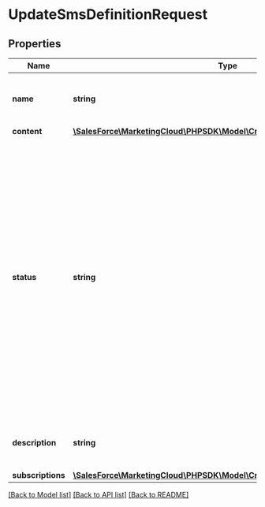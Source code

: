 # UpdateSmsDefinitionRequest

## Properties
Name | Type | Description | Notes
------------ | ------------- | ------------- | -------------
**name** | **string** | Name of the definition. Must be unique. | [optional] 
**content** | [**\SalesForce\MarketingCloud\PHPSDK\Model\CreateSmsDefinitionContent**](CreateSmsDefinitionContent.md) |  | [optional] 
**status** | **string** | Operational state of the definition: active, inactive, or deleted. A message sent to an active definition is processed and delivered. A message sent to an inactive definition isn’t processed or delivered. Instead, the message is queued for later processing for up to three days. | [optional] 
**description** | **string** | User-provided description of the SMS definition. | [optional] 
**subscriptions** | [**\SalesForce\MarketingCloud\PHPSDK\Model\CreateSmsDefinitionSubscriptions**](CreateSmsDefinitionSubscriptions.md) |  | [optional] 

[[Back to Model list]](../README.md#documentation-for-models) [[Back to API list]](../README.md#documentation-for-api-endpoints) [[Back to README]](../README.md)


